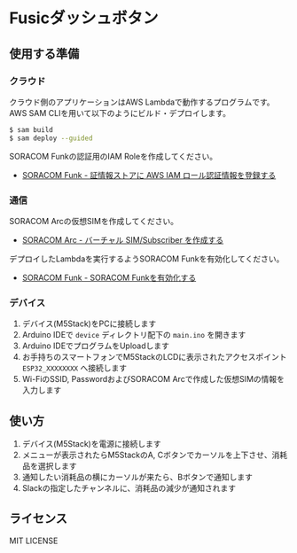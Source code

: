 # Fusicダッシュボタン

## 使用する準備

### クラウド

クラウド側のアプリケーションはAWS Lambdaで動作するプログラムです。AWS SAM CLIを用いて以下のようにビルド・デプロイします。

```sh
$ sam build
$ sam deploy --guided
```

SORACOM Funkの認証用のIAM Roleを作成してください。

- [SORACOM Funk - 証情報ストアに AWS IAM ロール認証情報を登録する](https://users.soracom.io/ja-jp/docs/funk/aws-lambda/#%e8%aa%8d%e8%a8%bc%e6%83%85%e5%a0%b1%e3%82%b9%e3%83%88%e3%82%a2%e3%81%ab-aws-iam-%e3%83%ad%e3%83%bc%e3%83%ab%e8%aa%8d%e8%a8%bc%e6%83%85%e5%a0%b1%e3%82%92%e7%99%bb%e9%8c%b2%e3%81%99%e3%82%8b)

### 通信

SORACOM Arcの仮想SIMを作成してください。

- [SORACOM Arc - バーチャル SIM/Subscriber を作成する](https://users.soracom.io/ja-jp/docs/arc/create-virtual-sim/)

デプロイしたLambdaを実行するようSORACOM Funkを有効化してください。

- [SORACOM Funk - SORACOM Funkを有効化する](https://users.soracom.io/ja-jp/docs/funk/enable-funk/)

### デバイス

1. デバイス(M5Stack)をPCに接続します
2. Arduino IDEで `device` ディレクトリ配下の `main.ino` を開きます
3. Arduino IDEでプログラムをUploadします
4. お手持ちのスマートフォンでM5StackのLCDに表示されたアクセスポイント `ESP32_XXXXXXXX` へ接続します
5. Wi-FiのSSID, PasswordおよびSORACOM Arcで作成した仮想SIMの情報を入力します

## 使い方

1. デバイス(M5Stack)を電源に接続します
2. メニューが表示されたらM5StackのA, Cボタンでカーソルを上下させ、消耗品を選択します
3. 通知したい消耗品の横にカーソルが来たら、Bボタンで通知します
4. Slackの指定したチャンネルに、消耗品の減少が通知されます

## ライセンス

MIT LICENSE
